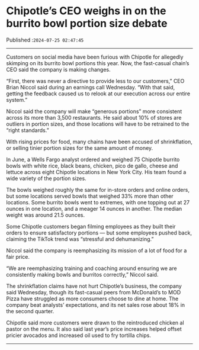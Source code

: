 # Chipotle’s CEO weighs in on the burrito bowl portion size debate

Published :`2024-07-25 02:47:45`

---

Customers on social media have been furious with Chipotle for allegedly skimping on its burrito bowl portions this year. Now, the fast-casual chain’s CEO said the company is making changes.

“First, there was never a directive to provide less to our customers,” CEO Brian Niccol said during an earnings call Wednesday. “With that said, getting the feedback caused us to relook at our execution across our entire system.”

Niccol said the company will make “generous portions” more consistent across its more than 3,500 restaurants. He said about 10% of stores are outliers in portion sizes, and those locations will have to be retrained to the “right standards.”

With rising prices for food, many chains have been accused of shrinkflation, or selling tinier portion sizes for the same amount of money.

In June, a Wells Fargo analyst ordered and weighed 75 Chipotle burrito bowls with white rice, black beans, chicken, pico de gallo, cheese and lettuce across eight Chipotle locations in New York City. His team found a wide variety of the portion sizes.

The bowls weighed roughly the same for in-store orders and online orders, but some locations served bowls that weighed 33% more than other locations. Some burrito bowls went to extremes, with one topping out at 27 ounces in one location, and a meager 14 ounces in another. The median weight was around 21.5 ounces.

Some Chipotle customers began filming employees as they built their orders to ensure satisfactory portions — but some employees pushed back, claiming the TikTok trend was “stressful and dehumanizing.”

Niccol said the company is reemphasizing its mission of a lot of food for a fair price.

“We are reemphasizing training and coaching around ensuring we are consistently making bowls and burritos correctly,” Niccol said.

The shrinkflation claims have not hurt Chipotle’s business, the company said Wednesday, though its fast-casual peers from McDonald’s to MOD Pizza have struggled as more consumers choose to dine at home. The company beat analysts’ expectations, and its net sales rose about 18% in the second quarter.

Chipotle said more customers were drawn to the reintroduced chicken al pastor on the menu. It also said last year’s price increases helped offset pricier avocados and increased oil used to fry tortilla chips.

---


